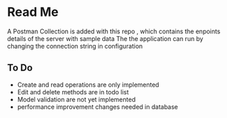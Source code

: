 # Read Me
A Postman Collection is added with this repo , which contains the enpoints details of the server with sample data 
 The the application can run by changing the connection string in configuration  

## To Do
- Create and read operations are only implemented
- Edit and delete methods are in todo list
- Model validation are not yet implemented 
- performance improvement changes needed in database



